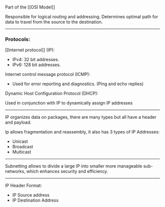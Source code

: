 Part of the [[OSI Model]]

Responsible for logical routing and addressing.
Determines optimal path for data to travel from the source to the destination.

---
### Protocols:

[[Internet protocol]] (IP):

- IPv4: 32 bit addresses.
- IPv6: 128 bit addresses.

Internet control message protocol (ICMP):

- Used for error reporting and diagnostics. (Ping and echo replies)

Dynamic Host Configuration Protocol (DHCP):

Used in conjunction with IP  to dynamically assign IP addresses 

---

IP organizes data on packages, there are many types but all have a header and payload.

Ip allows fragmentation and reassembly, it also has 3 types of IP Addresses:

- Unicast
- Broadcast
- Multicast

---

Subnetting allows to divide a large IP into smaller more manageable sub-networks, which enhances security and efficiency.

---

IP Header Format:

- IP Source address
- IP Destination Address